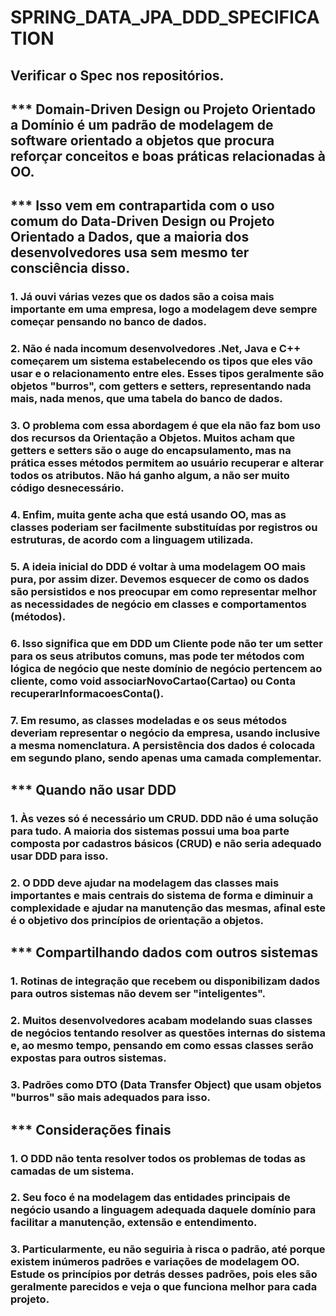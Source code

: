 # SPRING_DATA_JPA_DDD_SPECIFICATION

## Verificar o Spec nos repositórios. 

## *** Domain-Driven Design ou Projeto Orientado a Domínio é um padrão de modelagem de software orientado a objetos que procura reforçar conceitos e boas práticas relacionadas à OO.

## *** Isso vem em contrapartida com o uso comum do Data-Driven Design ou Projeto Orientado a Dados, que a maioria dos desenvolvedores usa sem mesmo ter consciência disso.

### 1. Já ouvi várias vezes que os dados são a coisa mais importante em uma empresa, logo a modelagem deve sempre começar pensando no banco de dados.

### 2. Não é nada incomum desenvolvedores .Net, Java e C++ começarem um sistema estabelecendo os tipos que eles vão usar e o relacionamento entre eles. Esses tipos geralmente são objetos "burros", com getters e setters, representando nada mais, nada menos, que uma tabela do banco de dados.

### 3. O problema com essa abordagem é que ela não faz bom uso dos recursos da Orientação a Objetos. Muitos acham que getters e setters são o auge do encapsulamento, mas na prática esses métodos permitem ao usuário recuperar e alterar todos os atributos. Não há ganho algum, a não ser muito código desnecessário.

### 4. Enfim, muita gente acha que está usando OO, mas as classes poderiam ser facilmente substituídas por registros ou estruturas, de acordo com a linguagem utilizada.

### 5. A ideia inicial do DDD é voltar à uma modelagem OO mais pura, por assim dizer. Devemos esquecer de como os dados são persistidos e nos preocupar em como representar melhor as necessidades de negócio em classes e comportamentos (métodos).

### 6. Isso significa que em DDD um Cliente pode não ter um setter para os seus atributos comuns, mas pode ter métodos com lógica de negócio que neste domínio de negócio pertencem ao cliente, como void associarNovoCartao(Cartao) ou Conta recuperarInformacoesConta().

### 7. Em resumo, as classes modeladas e os seus métodos deveriam representar o negócio da empresa, usando inclusive a mesma nomenclatura. A persistência dos dados é colocada em segundo plano, sendo apenas uma camada complementar.

## *** Quando não usar DDD
### 1. Às vezes só é necessário um CRUD. DDD não é uma solução para tudo. A maioria dos sistemas possui uma boa parte composta por cadastros básicos (CRUD) e não seria adequado usar DDD para isso.

### 2. O DDD deve ajudar na modelagem das classes mais importantes e mais centrais do sistema de forma e diminuir a complexidade e ajudar na manutenção das mesmas, afinal este é o objetivo dos princípios de orientação a objetos.

## *** Compartilhando dados com outros sistemas
### 1. Rotinas de integração que recebem ou disponibilizam dados para outros sistemas não devem ser "inteligentes".

### 2. Muitos desenvolvedores acabam modelando suas classes de negócios tentando resolver as questões internas do sistema e, ao mesmo tempo, pensando em como essas classes serão expostas para outros sistemas.

### 3. Padrões como DTO (Data Transfer Object) que usam objetos "burros" são mais adequados para isso.

## *** Considerações finais
### 1. O DDD não tenta resolver todos os problemas de todas as camadas de um sistema.

### 2. Seu foco é na modelagem das entidades principais de negócio usando a linguagem adequada daquele domínio para facilitar a manutenção, extensão e entendimento.

### 3. Particularmente, eu não seguiria à risca o padrão, até porque existem inúmeros padrões e variações de modelagem OO. Estude os princípios por detrás desses padrões, pois eles são geralmente parecidos e veja o que funciona melhor para cada projeto.
